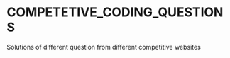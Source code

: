 # COMPETETIVE_CODING_QUESTIONS
Solutions of different question from different competitive websites


